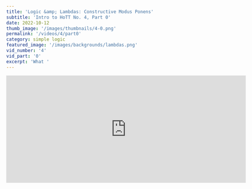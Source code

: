```yaml
---
title: 'Logic &amp; Lambdas: Constructive Modus Ponens'
subtitle: 'Intro to HoTT No. 4, Part 0'
date: 2022-10-12
thumb_image: '/images/thumbnails/4-0.png'
permalink: '/videos/4/part0'
category: simple logic
featured_image: '/images/backgrounds/lambdas.png'
vid_number: '4'
vid_part: '0'
excerpt: 'What '
---
```


<iframe src="https://www.youtube.com/embed/iaMIT5lL1nc" width="640" height="288" frameborder="0" webkitallowfullscreen mozallowfullscreen allowfullscreen></iframe>
